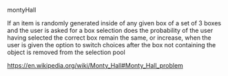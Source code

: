 montyHall

If an item is randomly generated inside of any given box
of a set of 3 boxes and the user is asked for a box selection
does the probability of the user having selected the correct box
remain the same, or increase, when the user is given the option
to switch choices after the box not containing the object is removed
from the selection pool
  
https://en.wikipedia.org/wiki/Monty_Hall#Monty_Hall_problem
